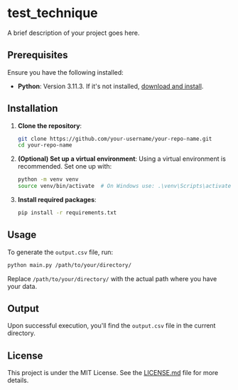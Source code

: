 # test_technique

A brief description of your project goes here.

## Prerequisites

Ensure you have the following installed:
- **Python**: Version 3.11.3. If it's not installed, [download and install](https://www.python.org/downloads/).

## Installation

1. **Clone the repository**:
   ```bash
   git clone https://github.com/your-username/your-repo-name.git
   cd your-repo-name
   ```

2. **(Optional) Set up a virtual environment**:
   Using a virtual environment is recommended. Set one up with:
   ```bash
   python -m venv venv
   source venv/bin/activate  # On Windows use: .\venv\Scripts\activate
   ```

3. **Install required packages**:
   ```bash
   pip install -r requirements.txt
   ```

## Usage

To generate the `output.csv` file, run:

```bash
python main.py /path/to/your/directory/
```

Replace `/path/to/your/directory/` with the actual path where you have your data.

## Output

Upon successful execution, you'll find the `output.csv` file in the current directory.

## License

This project is under the MIT License. See the [LICENSE.md](LICENSE.md) file for more details.
